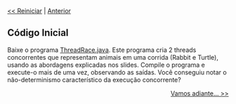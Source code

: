 <p align="left"><a href="../README.md"><< Reiniciar</a> | <a href="README01.md">Anterior</a></p>

## Código Inicial

Baixe o programa [ThreadRace.java](../src/ThreadRace.java). Este programa cria 2 threads concorrentes que representam animais em uma corrida (Rabbit e Turtle), usando as abordagens explicadas nos slides. Compile o programa e execute-o mais de uma vez, observando as saídas. Você conseguiu notar o não-determinismo característico da execução concorrente? 







<p align="right"><a href="README03.md">Vamos adiante... >></a> </p>
